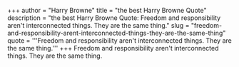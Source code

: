 +++
author = "Harry Browne"
title = "the best Harry Browne Quote"
description = "the best Harry Browne Quote: Freedom and responsibility aren't interconnected things. They are the same thing."
slug = "freedom-and-responsibility-arent-interconnected-things-they-are-the-same-thing"
quote = '''Freedom and responsibility aren't interconnected things. They are the same thing.'''
+++
Freedom and responsibility aren't interconnected things. They are the same thing.

